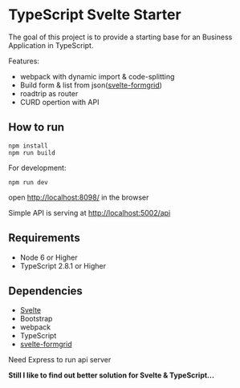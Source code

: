 # TypeScript Svelte Starter

The goal of this project is to provide a starting base for an Business Application in TypeScript.


Features:

* webpack with dynamic import & code-splitting
* Build form & list from json([svelte-formgrid](https://github.com/Kiho/svelte-formgrid))
* roadtrip as router
* CURD opertion with API

## How to run
    npm install
    npm run build

For development:

    npm run dev

open [http://localhost:8098/](http://localhost:8098/) in the browser

Simple API is serving at [http://localhost:5002/api](http://localhost:5002/api)

## Requirements

* Node 6 or Higher
* TypeScript 2.8.1 or Higher 

## Dependencies

* [Svelte](https://svelte.technology/)
* Bootstrap
* webpack
* TypeScript
* [svelte-formgrid](https://github.com/Kiho/svelte-formgrid)

Need Express to run api server

**Still I like to find out better solution for Svelte & TypeScript...**  
